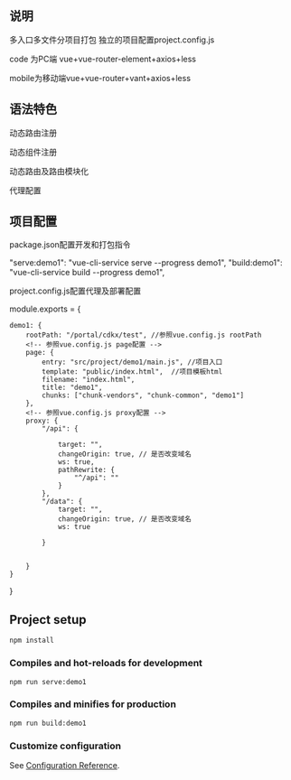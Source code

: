 

## 说明

多入口多文件分项目打包  独立的项目配置project.config.js

code 为PC端 vue+vue-router-element+axios+less

mobile为移动端vue+vue-router+vant+axios+less

## 语法特色

动态路由注册

动态组件注册

动态路由及路由模块化

代理配置


## 项目配置

package.json配置开发和打包指令

"serve:demo1": "vue-cli-service serve --progress demo1",
"build:demo1": "vue-cli-service build --progress demo1",

project.config.js配置代理及部署配置

module.exports = {
    
    demo1: {
        rootPath: "/portal/cdkx/test", //参照vue.config.js rootPath
        <!-- 参照vue.config.js page配置 -->
        page: {
            entry: "src/project/demo1/main.js", //项目入口 
            template: "public/index.html",  //项目模板html
            filename: "index.html",
            title: "demo1",
            chunks: ["chunk-vendors", "chunk-common", "demo1"]
        },
        <!-- 参照vue.config.js proxy配置 -->
        proxy: {
            "/api": {
                
                target: "",
                changeOrigin: true, // 是否改变域名
                ws: true,
                pathRewrite: {
                    "^/api": ""
                }
            },
            "/data": {
                target: "",
                changeOrigin: true, // 是否改变域名
                ws: true

            }


        }
    }

}




## Project setup
```
npm install
```

### Compiles and hot-reloads for development
```
npm run serve:demo1
```

### Compiles and minifies for production
```
npm run build:demo1
```

### Customize configuration
See [Configuration Reference](https://cli.vuejs.org/config/).




